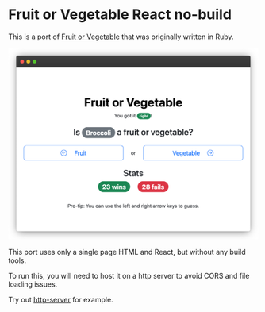 # Fruit or Vegetable React no-build

This is a port of [Fruit or Vegetable](https://github.com/greycastle/fruitorvegetable) that was originally written in Ruby.

![Example screenshot](./example.png)

This port uses only a single page HTML and React, but without any build tools.

To run this, you will need to host it on a http server to avoid CORS and file loading issues.

Try out [http-server](https://www.npmjs.com/package/http-server) for example.
